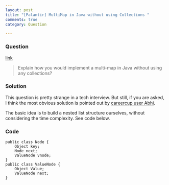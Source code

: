 ```yaml
---
layout: post
title: "[Palantir] MultiMap in Java without using Collections "
comments: true
category: Question

---
```


### Question 

[link](http://www.careercup.com/question?id=18479662)

> Explain how you would implement a multi-map in Java without using any collections?

### Solution

This question is pretty strange in a tech interview. But still, if you are asked, I think the most obvious solution is pointed out by [careercup user Abhi](http://www.careercup.com/question?id=18479662). 

The basic idea is to build a nested list structure ourselves, without considering the time complexity. See code below. 

### Code

    public class Node {
        Object key;
        Node next;
        ValueNode vnode;
    }
    public class ValueNode {
        Object Value;
        ValueNode next;
    }
